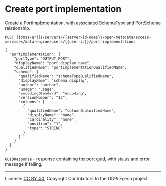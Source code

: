 <!-- SPDX-License-Identifier: CC-BY-4.0 -->
<!-- Copyright Contributors to the ODPi Egeria project. -->

# Create port implementation

Create a PortImplementation, with associated SchemaType and PortSchema relationship.

```
POST {{omas-url}}/servers/{{server-id-omas}}/open-metadata/access-services/data-engine/users/{{user-id}}/port-implementations

{
  "portImplementation": {
    "portType": "OUTPUT_PORT",
    "displayName": "port display name",
    "qualifiedName": "portImplementationQualifiedName",
    "schema": {
      "qualifiedName": "schemaTypeQualifiedName",
      "displayName": "schema display",
      "author": "author",
      "usage": "usage",
      "encodingStandard": "encoding",
      "versionNumber": "12",
      "columns": [
        {
          "qualifiedName": "columnQualoifiedName",
          "displayName": "name",
          "cardinality": "none",
          "position": "1",
          "type": "STRING"
        }
      ]
    }
  }
}
```

`GUIDResponse` - response containing the port guid, with status and error message if failing.


----
License: [CC BY 4.0](https://creativecommons.org/licenses/by/4.0/),
Copyright Contributors to the ODPi Egeria project.







